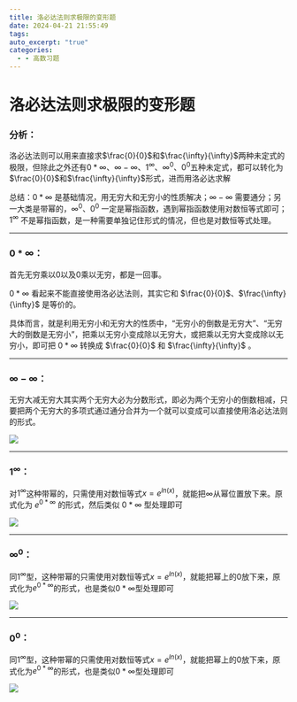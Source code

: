 ```yaml
---
title: 洛必达法则求极限的变形题
date: 2024-04-21 21:55:49
tags: 
auto_excerpt: "true"
categories:
  - - 高数习题
---
```


# 洛必达法则求极限的变形题

  

### 分析：

  

洛必达法则可以用来直接求$\frac{0}{0}$和$\frac{\infty}{\infty}$两种未定式的极限，但除此之外还有$0*\infty$、$\infty -\infty$、$1^{\infty}$、$\infty ^{0}$、$0^{0}$五种未定式，都可以转化为$\frac{0}{0}$和$\frac{\infty}{\infty}$形式，进而用洛必达求解

总结：$0*\infty$ 是基础情况，用无穷大和无穷小的性质解决；$\infty -\infty$ 需要通分；另一大类是带幂的，$\infty ^{0}$、$0^{0}$ 一定是幂指函数，遇到幂指函数使用对数恒等式即可；$1^{\infty}$ 不是幂指函数，是一种需要单独记住形式的情况，但也是对数恒等式处理。


---

  

### $0*\infty$：

  

首先无穷乘以0以及0乘以无穷，都是一回事。

$0*\infty$  看起来不能直接使用洛必达法则，其实它和 $\frac{0}{0}$、$\frac{\infty}{\infty}$ 是等价的。

具体而言，就是利用无穷小和无穷大的性质中，“无穷小的倒数是无穷大”、“无穷大的倒数是无穷小”，把乘以无穷小变成除以无穷大，或把乘以无穷大变成除以无穷小，即可把 $0*\infty$ 转换成 $\frac{0}{0}$ 和 $\frac{\infty}{\infty}$ 。

  

---

  

### $\infty -\infty$：

无穷大减无穷大其实两个无穷大必为分数形式，即必为两个无穷小的倒数相减，只要把两个无穷大的多项式通过通分合并为一个就可以变成可以直接使用洛必达法则的形式。


![](https://imgs.dalsidealland.com/beefbun/2024/04/7dbeb3616e90d84ad5b0f1f4ab4d5024.png)

  

---

  

### $1^{\infty}$：

  

对$1^{\infty}$这种带幂的，只需使用对数恒等式$x=e^{ln(x)}$，就能把$\infty$从幂位置放下来。原式化为 $e^{0* \infty}$ 的形式，然后类似 $0* \infty$ 型处理即可

  

![](https://imgs.dalsidealland.com/beefbun/2024/04/bf85443ff2ff3276ea38027df6b9cf5b.png)

  

---

  

### $\infty ^{0}$：

  

同$1^{\infty}$型，这种带幂的只需使用对数恒等式$x=e^{ln(x)}$，就能把幂上的$0$放下来，原式化为$e^{0* \infty}$的形式，也是类似$0* \infty$型处理即可

  

![](https://imgs.dalsidealland.com/beefbun/2024/04/2cdd791756d452d3860b8d74eb9ac7bf.png)

  

---

  

### $0^{0}$：

  

同$1^{\infty}$型，这种带幂的只需使用对数恒等式$x=e^{ln(x)}$，就能把幂上的$0$放下来，原式化为$e^{0* \infty}$的形式，也是类似$0* \infty$型处理即可

  

![](https://imgs.dalsidealland.com/beefbun/2024/04/39606c777546082396163396fb70ec57.png)